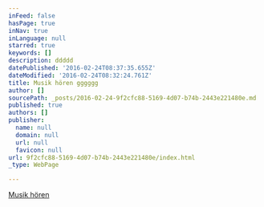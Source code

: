 ```yaml
---
inFeed: false
hasPage: true
inNav: true
inLanguage: null
starred: true
keywords: []
description: ddddd
datePublished: '2016-02-24T08:37:35.655Z'
dateModified: '2016-02-24T08:32:24.761Z'
title: Musik hören gggggg
author: []
sourcePath: _posts/2016-02-24-9f2cfc88-5169-4d07-b74b-2443e221480e.md
published: true
authors: []
publisher:
  name: null
  domain: null
  url: null
  favicon: null
url: 9f2cfc88-5169-4d07-b74b-2443e221480e/index.html
_type: WebPage

---
```

[Musik hören][0]

[0]: http://thegrid.ai/neuerspuki/